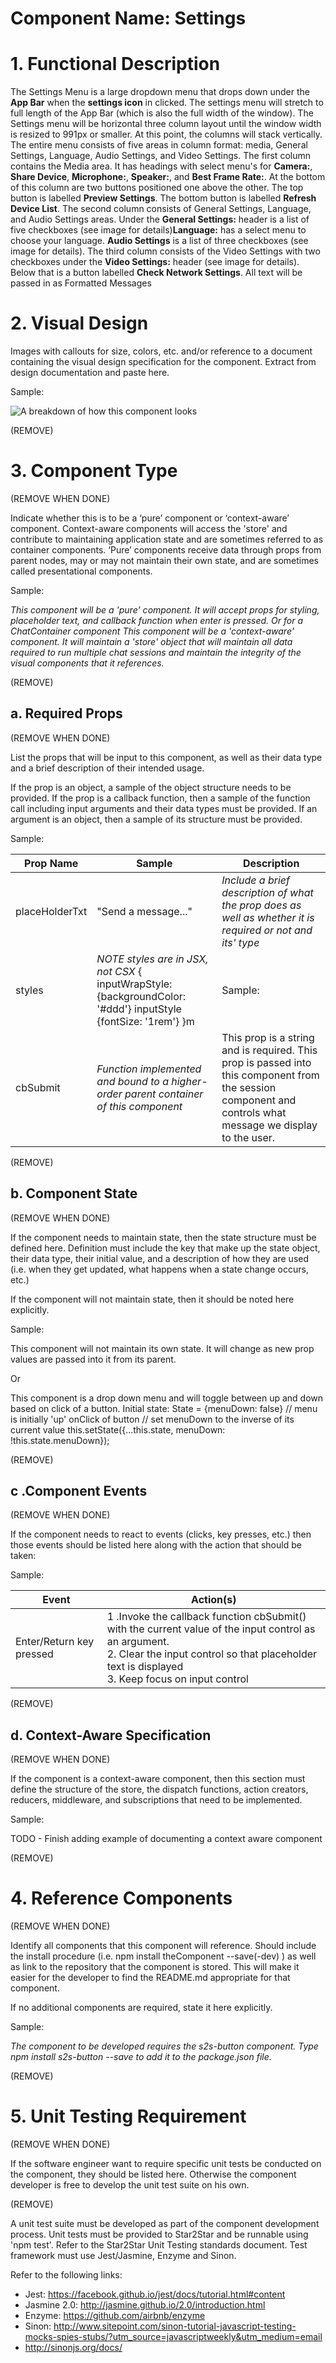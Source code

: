 # Component Name:  Settings   #
# 1. Functional Description #

The Settings Menu is a large dropdown menu that drops down under the **App Bar** when the **settings icon** in clicked.  The settings menu will stretch to full length of the App Bar (which is also the full width of the window). The Settings menu will be horizontal three column layout until the window width is resized to 991px or smaller. At this point, the columns will stack vertically.
The entire menu consists of five areas in column format: media, General Settings, Language, Audio Settings, and Video Settings.
The first column contains the Media area. It has headings with select menu's for **Camera:**, **Share Device**, **Microphone:**, **Speaker:**, and **Best Frame Rate:**. At the bottom of this column are two buttons positioned one above the other. The top button is labelled **Preview Settings**. The bottom button is labelled **Refresh Device List**.
The second column consists of General Settings, Language, and Audio Settings areas. Under the **General Settings:** header is a list of five checkboxes (see image for details)**Language:** has a select menu to choose your language. **Audio Settings** is a list of three  checkboxes (see image for details).
The third column consists of the Video Settings with two checkboxes under the **Video Settings:** header (see image for details). Below that is a button labelled **Check Network Settings**.
All text will be passed in as Formatted Messages

# 2. Visual Design #  

Images with callouts for size, colors, etc. and/or reference to a document containing the visual design specification for the component.  Extract from design documentation and paste here.

Sample:

![A breakdown of how this component looks](https://raw.githubusercontent.com/star2star/react-verto-communicator/master/documents/img/Settings-image-full.png)

(REMOVE)

# 3. Component Type #

(REMOVE WHEN DONE)

Indicate whether this is to be a ‘pure’ component or ‘context-aware’ component.  Context-aware components will access the 'store' and contribute to maintaining application state and are sometimes referred to as container components.  ‘Pure’ components receive data through props from parent nodes, may or may not maintain their own state,  and are sometimes called presentational components.

Sample:

_This component will be a 'pure' component.  It will accept props for styling, placeholder text, and callback function when enter is pressed. Or for a ChatContainer component
This component will be a 'context-aware' component.  It will maintain a 'store' object that will maintain all data required to run multiple chat sessions and maintain the integrity of the visual components that it references._

(REMOVE)

## a. Required Props ##

(REMOVE WHEN DONE)

List the props that will be input to this component, as well as their data type and a brief description of their intended usage.  

If the prop is an object, a sample of the object structure needs to be provided.
If the prop is a callback function, then a sample of the function call including input arguments and their data types must be provided.  If an argument is an object, then a sample of its structure must be provided.

Sample:

| Prop Name | Sample | Description |
| ------------ | ------------- | ------------- |
| placeHolderTxt | "Send a message..." | _Include a brief description of what the prop does as well as whether it is required or not and its' type_ |
| styles |  _NOTE styles are in JSX, not CSX_ { inputWrapStyle: {backgroundColor: '#ddd'} inputStyle {fontSize: '1rem'} }m | Sample: |
| cbSubmit |  _Function implemented and bound to a higher-order parent container of this component_ | This prop is a string and is required. This prop is passed into this component from the session component and controls what message we display to the user. |

(REMOVE)

## b. Component State ##

(REMOVE WHEN DONE)

If the component needs to maintain state, then the state structure must be defined here.   Definition must include the key that make up the state object, their data type, their initial value, and a description of how they are used (i.e. when they get updated, what happens when a state change occurs, etc.)

If the component will not maintain state, then it should be noted here explicitly.

Sample:

This component will not maintain its own state.  It will change as new prop values are passed into it from its parent.

Or

This component is a drop down menu and will toggle between up and down based on click of a button.
Initial state:
State = {menuDown: false}  // menu is initially 'up'
onClick of button
	// set menuDown to the inverse of its current value
this.setState({...this.state, menuDown: !this.state.menuDown});

(REMOVE)

## c .Component Events ##
(REMOVE WHEN DONE)

If the component needs to react to events (clicks, key presses, etc.) then those events should be listed here along with the action that should be taken:

Sample:

Event | Action(s)
------------ | -------------
Enter/Return key pressed | 1 .Invoke the callback function cbSubmit() with the current value of the input control as an argument. <br> 2. Clear the input control so that placeholder text is displayed </br>  3. Keep focus on input control

(REMOVE)

## d. Context-Aware Specification ##

(REMOVE WHEN DONE)

If the component is a context-aware component, then this section must define the structure of the store, the dispatch functions, action creators, reducers, middleware, and subscriptions that need to be implemented.

Sample:

TODO - Finish adding example of documenting a context aware component

(REMOVE)

# 4. Reference Components #

(REMOVE WHEN DONE)

Identify all components that this component will reference.  Should include the install procedure (i.e.  npm install theComponent --save(-dev) ) as well as link to the repository that the component is stored.  This will make it easier for the developer to find the README.md appropriate for that component.

If no additional components are required, state it here explicitly.

Sample:

_The component to be developed requires the s2s-button component. Type
	npm install s2s-button --save to add it to the package.json file._

(REMOVE)

# 5. Unit Testing Requirement #

(REMOVE WHEN DONE)

If the software engineer want to require specific unit tests be conducted on the component, they should be listed here.  Otherwise the component developer is free to develop the unit test suite on his own.

(REMOVE)

A unit test suite must be developed as part of the component development process.  Unit tests must be provided to Star2Star and be runnable using 'npm test'.  Refer to the Star2Star Unit Testing standards document.  Test framework must use Jest/Jasmine, Enzyme and Sinon.

Refer to the following links:
* Jest: https://facebook.github.io/jest/docs/tutorial.html#content
* Jasmine 2.0: http://jasmine.github.io/2.0/introduction.html
* Enzyme: https://github.com/airbnb/enzyme
* Sinon: http://www.sitepoint.com/sinon-tutorial-javascript-testing-mocks-spies-stubs/?utm_source=javascriptweekly&utm_medium=email
* http://sinonjs.org/docs/
